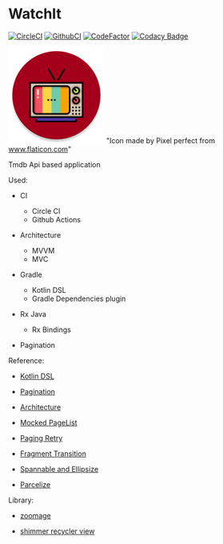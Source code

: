 # WatchIt

[![CircleCI](https://circleci.com/gh/andor201995/WatchIt/tree/master.svg?style=svg&circle-token=20f351f854fb137ee73f7d0795a571201e910e56)](https://circleci.com/gh/andor201995/WatchIt/tree/master)
[![GithubCI](https://github.com/andor201995/WatchIt/workflows/Java%20CI/badge.svg)](https://github.com/andor201995/WatchIt/actions?query=workflow%3A%22Java+CI%22)
[![CodeFactor](https://www.codefactor.io/repository/github/andor201995/watchit/badge)](https://www.codefactor.io/repository/github/andor201995/watchit)
[![Codacy Badge](https://app.codacy.com/project/badge/Grade/d80cb12311d445ea85dd511e79c59cb5)](https://www.codacy.com/manual/andor201995/WatchIt?utm_source=github.com&amp;utm_medium=referral&amp;utm_content=andor201995/WatchIt&amp;utm_campaign=Badge_Grade)

![Application icon](https://github.com/andor201995/WatchIt/blob/master/app/src/main/res/mipmap-xxxhdpi/ic_launcher_watch_it_round.png)
"Icon made by Pixel perfect from www.flaticon.com"

Tmdb Api based application 

Used:

- CI
  - Circle CI
  - Github Actions

- Architecture
  - MVVM
  - MVC

- Gradle
  - Kotlin DSL
  - Gradle Dependencies plugin

- Rx Java
  - Rx Bindings

- Pagination

Reference:
- [Kotlin DSL](https://proandroiddev.com/gradle-dependency-management-with-kotlin-94eed4df9a28)

- [Pagination](https://proandroiddev.com/8-steps-to-implement-paging-library-in-android-d02500f7fffe)

- [Architecture](https://www.techyourchance.com/architecture-diagrams-android-applications/)

- [Mocked PageList](https://stackoverflow.com/a/52511874/7972699)

- [Paging Retry](https://github.com/android/architecture-components-samples/blob/master/PagingWithNetworkSample/app/src/main/java/com/android/example/paging/pagingwithnetwork/reddit/repository/inMemory/byPage/PageKeyedSubredditDataSource.kt)

- [Fragment Transition](https://medium.com/@serbelga/shared-elements-in-android-navigation-architecture-component-bc5e7922ecdf)

- [Spannable and Ellipsize](https://stackoverflow.com/q/14691511/7972699)

- [Parcelize](https://android.jlelse.eu/yet-another-awesome-kotlin-feature-parcelize-5439718ba220)

Library:
- [zoomage](https://github.com/jsibbold/zoomage)

- [shimmer recycler view](https://android-arsenal.com/details/1/7612)
  
